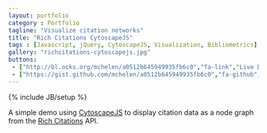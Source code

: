 ```yaml
---
layout: portfolio
category : Portfolio
tagline: "Visualize citation networks"
title: "Rich Citations CytoscapeJS"
tags : [Javascript, jQuery, CytoscapeJS, Visualization, Bibliometrics]
gallery: "richcitations-cytoscapejs.jpg"
buttons:
 - ["http://bl.ocks.org/mchelen/a0512b645949935fb6c0","fa-link","Live Demo"]
 - ["https://gist.github.com/mchelen/a0512b645949935fb6c0","fa-github","Source Code"]
---
```

{% include JB/setup %}

A simple demo using [CytoscapeJS](http://js.cytoscape.org/) to display citation data as a node graph from the [Rich Citations](http://www.ploslabs.org/rich-citations/) API.

<!--more-->




